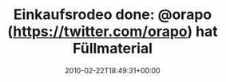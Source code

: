 ---
retweeted: false
source: <a href="http://twitter.com" rel="nofollow">Twitter Web Client</a>
entities:
  hashtags: []
  symbols: []
  user_mentions:
  - name: Rap
    screen_name: oRAPo
    indices:
    - '20'
    - '26'
    id_str: '102157232'
    id: '102157232'
  - name: Mike Besser
    screen_name: JgdKdoFhr
    indices:
    - '96'
    - '106'
    id_str: '34632827'
    id: '34632827'
  urls: []
display_text_range:
- '0'
- '136'
favorite_count: '0'
id_str: '9488008396'
truncated: false
retweet_count: '0'
id: '9488008396'
created_at: Mon Feb 22 18:49:31 +0000 2010
favorited: false
full_text: 'Einkaufsrodeo done: [@orapo](https://twitter.com/orapo) hat Füllmaterial
  für die Brotbüchse, jetzt noch ein Käffchen für den [@jgdkdofhr](https://twitter.com/jgdkdofhr)
  und die Kinder sind versorgt.'
lang: de
tags:
- pesos/twitter
date: '2010-02-22T18:49:31+00:00'
src: https://twitter.com/bascht/status/9488008396
original_url: https://twitter.com/bascht/status/9488008396
type: twitter_tweet
text: 'Einkaufsrodeo done: [@orapo](https://twitter.com/orapo) hat Füllmaterial für
  die Brotbüchse, jetzt noch ein Käffchen für den [@jgdkdofhr](https://twitter.com/jgdkdofhr)
  und die Kinder sind versorgt.'
title: 'Einkaufsrodeo done: @orapo (https://twitter.com/orapo) hat Füllmaterial'

---